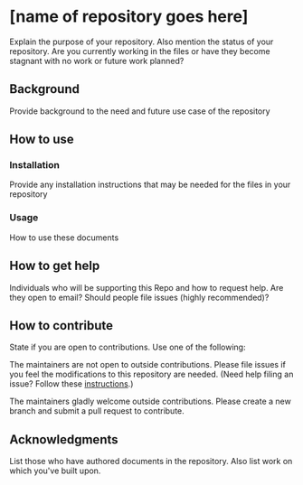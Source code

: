 #  [name of repository goes here]

Explain the purpose of your repository. Also mention the status of your repository. Are you currently working in the files or have they become stagnant with no work or future work planned?

## Background

Provide background to the need and future use case of the repository 


## How to use

### Installation

Provide any installation instructions that may be needed for the files in your repository


### Usage

How to use these documents



## How to get help

Individuals who will be supporting this Repo and how to request help. Are they open to email? Should people file issues (highly recommended)?


## How to contribute

State if you are open to contributions. Use one of the following:

The maintainers are not open to outside contributions. Please file issues if you feel the modifications to this repository are needed. (Need help filing an issue? Follow these [instructions](https://docs.github.com/en/issues/tracking-your-work-with-issues/creating-an-issue#creating-an-issue-from-a-repository).)

The maintainers gladly welcome outside contributions. Please create a new branch and submit a pull request to contribute. 



## Acknowledgments

List those who have authored documents in the repository. Also list work on which you've built upon.
